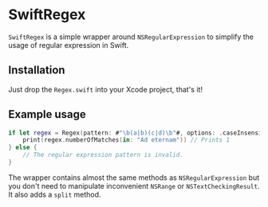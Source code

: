 # SwiftRegex

`SwiftRegex` is a simple wrapper around `NSRegularExpression` to simplify the usage of regular expression in Swift.

## Installation

Just drop the `Regex.swift` into your Xcode project, that's it!

## Example usage

```swift
if let regex = Regex(pattern: #"\b(a|b)(c|d)\b"#, options: .caseInsensitive) {
    print(regex.numberOfMatches(in: "Ad eternam")) // Prints 1
} else {
    // The regular expression pattern is invalid.
}
```

The wrapper contains almost the same methods as `NSRegularExpression` but you don't need to manipulate inconvenient `NSRange` or `NSTextCheckingResult`. It also adds a `split` method.
